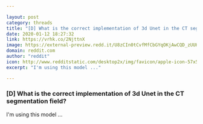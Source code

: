 ```yaml
---

layout: post
category: threads
title: "[D] What is the correct implementation of 3d Unet in the CT segmentation field?"
date: 2020-01-12 18:27:32
link: https://vrhk.co/2NjttnX
image: https://external-preview.redd.it/U8zCIn0tCvfMfCbGYqOKjAwCQD_zUUHMR8izXhtxwYY.jpg?width=400&height=209.42408377&auto=webp&s=18dcff8f735eddea1f5254daca18186ec552103f
domain: reddit.com
author: "reddit"
icon: http://www.redditstatic.com/desktop2x/img/favicon/apple-icon-57x57.png
excerpt: "I'm using this model ..."

---
```


### [D] What is the correct implementation of 3d Unet in the CT segmentation field?

I'm using this model ...